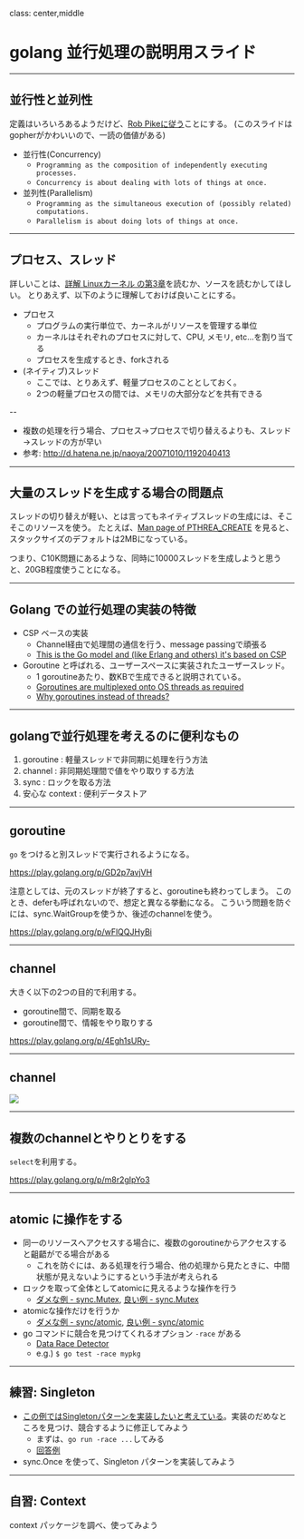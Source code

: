 class: center,middle

# golang 並行処理の説明用スライド

---

## 並行性と並列性

定義はいろいろあるようだけど、[Rob Pikeに従う](https://talks.golang.org/2012/waza.slide#1)ことにする。
(このスライドはgopherがかわいいので、一読の価値がある)

* 並行性(Concurrency)
    * `Programming as the composition of independently executing processes.`
    * `Concurrency is about dealing with lots of things at once.`
* 並列性(Parallelism)
    * `Programming as the simultaneous execution of (possibly related) computations.`
    * `Parallelism is about doing lots of things at once.`

---

## プロセス、スレッド

詳しいことは、[詳解 Linuxカーネル の第3章](https://www.oreilly.co.jp/books/9784873113135/)を読むか、ソースを読むかしてほしい。
とりあえず、以下のように理解しておけば良いことにする。

* プロセス
    * プログラムの実行単位で、カーネルがリソースを管理する単位
    * カーネルはそれぞれのプロセスに対して、CPU, メモリ, etc...を割り当てる
    * プロセスを生成するとき、forkされる
* (ネイティブ)スレッド
    * ここでは、とりあえず、軽量プロセスのこととしておく。
    * 2つの軽量プロセスの間では、メモリの大部分などを共有できる

--

* 複数の処理を行う場合、プロセス→プロセスで切り替えるよりも、スレッド→スレッドの方が早い
* 参考: http://d.hatena.ne.jp/naoya/20071010/1192040413

---

## 大量のスレッドを生成する場合の問題点

スレッドの切り替えが軽い、とは言ってもネイティブスレッドの生成には、そこそこのリソースを使う。
たとえば、[Man page of PTHREA\_CREATE](https://linuxjm.osdn.jp/html/LDP_man-pages/man3/pthread_create.3.html) を見ると、スタックサイズのデフォルトは2MBになっている。

つまり、C10K問題にあるような、同時に10000スレッドを生成しようと思うと、20GB程度使うことになる。

---

## Golang での並行処理の実装の特徴

* CSP ベースの実装
    * Channel経由で処理間の通信を行う、message passingで頑張る
    * [This is the Go model and (like Erlang and others) it's based on CSP](https://talks.golang.org/2012/waza.slide#10)
* Goroutine と呼ばれる、ユーザースペースに実装されたユーザースレッド。
    * 1 goroutineあたり、数KBで生成できると説明されている。
    * [Goroutines are multiplexed onto OS threads as required](https://talks.golang.org/2012/waza.slide#32)
    * [Why goroutines instead of threads?](https://golang.org/doc/faq#goroutines)

---

## golangで並行処理を考えるのに便利なもの

1. goroutine      : 軽量スレッドで非同期に処理を行う方法
2. channel        : 非同期処理間で値をやり取りする方法
3. sync           : ロックを取る方法
4. 安心な context : 便利データストア

---

## goroutine

`go` をつけると別スレッドで実行されるようになる。

https://play.golang.org/p/GD2p7avjVH

注意としては、元のスレッドが終了すると、goroutineも終わってしまう。
このとき、deferも呼ばれないので、想定と異なる挙動になる。
こういう問題を防ぐには、sync.WaitGroupを使うか、後述のchannelを使う。

https://play.golang.org/p/wFlQQJHyBi

---

## channel

大きく以下の2つの目的で利用する。
* goroutine間で、同期を取る
* goroutine間で、情報をやり取りする

https://play.golang.org/p/4Egh1sURy-

---

## channel

![](https://hitsumabushi.github.io/slides/remark/slides/golang-concurrency/channel.svg)

---

## 複数のchannelとやりとりをする

`select`を利用する。

https://play.golang.org/p/m8r2gIpYo3

---

## atomic に操作をする

* 同一のリソースへアクセスする場合に、複数のgoroutineからアクセスすると齟齬がでる場合がある
    * これを防ぐには、ある処理を行う場合、他の処理から見たときに、中間状態が見えないようにするという手法が考えられる
* ロックを取って全体としてatomicに見えるような操作を行う
    * [ダメな例 - sync.Mutex](https://play.golang.org/p/3PbZjNn2Eo), [良い例 - sync.Mutex](https://play.golang.org/p/aFsY4xVBVB)
* atomicな操作だけを行うか
    * [ダメな例 - sync/atomic](https://play.golang.org/p/tEdpP2SWHm), [良い例 - sync/atomic](https://play.golang.org/p/WR-LKqGjwz)
* go コマンドに競合を見つけてくれるオプション `-race` がある
    * [Data Race Detector](https://golang.org/doc/articles/race_detector.html)
    * e.g.) `$ go test -race mypkg`

---


## 練習: Singleton

* [この例ではSingletonパターンを実装したいと考えている](https://play.golang.org/p/RpJDe5AS0_)。実装のだめなところを見つけ、競合するように修正してみよう
    * まずは、`go run -race ...`してみる
    * [回答例](https://play.golang.org/p/KEkH3pYcJX)
* sync.Once を使って、Singleton パターンを実装してみよう

---

## 自習: Context

context パッケージを調べ、使ってみよう
